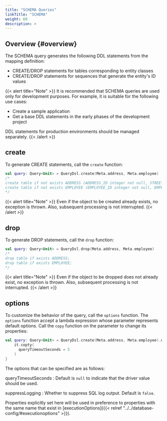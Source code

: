 ```yaml
---
title: "SCHEMA Queries"
linkTitle: "SCHEMA"
weight: 60
description: >
---
```


## Overview {#overview}

The SCHEMA query generates the following DDL statements from the mapping definition:

- CREATE/DROP statements for tables corresponding to entity classes
- CREATE/DROP statements for sequences that generate the entity's ID values

{{< alert title="Note" >}}
It is recommended that SCHEMA queries are used only for development purposes.
For example, it is suitable for the following use cases:

- Create a sample application
- Get a base DDL statements in the early phases of the development project

DDL statements for production environments should be managed separately.
{{< /alert >}}

## create

To generate CREATE statements, call the `create` function:

```kotlin
val query: Query<Unit> = QueryDsl.create(Meta.address, Meta.employee)
/*
create table if not exists ADDRESS (ADDRESS_ID integer not null, STREET varchar(500) not null, VERSION integer not null, constraint pk_ADDRESS primary key(ADDRESS_ID));
create table if not exists EMPLOYEE (EMPLOYEE_ID integer not null, EMPLOYEE_NO integer not null, EMPLOYEE_NAME varchar(500) not null, MANAGER_ID integer, HIREDATE date not null, SALARY bigint not null, DEPARTMENT_ID integer not null, ADDRESS_ID integer not null, VERSION integer not null, constraint pk_EMPLOYEE primary key(EMPLOYEE_ID));
*/
```

{{< alert title="Note" >}}
Even if the object to be created already exists, no exception is thrown.
Also, subsequent processing is not interrupted.
{{< /alert >}}

## drop

To generate DROP statements, call the `drop` function:

```kotlin
val query: Query<Unit> = QueryDsl.drop(Meta.address, Meta.employee)
/*
drop table if exists ADDRESS;
drop table if exists EMPLOYEE;
*/
```

{{< alert title="Note" >}}
Even if the object to be dropped does not already exist, no exception is thrown.
Also, subsequent processing is not interrupted.
{{< /alert >}}

## options

To customize the behavior of the query, call the `options` function.
The `options` function accept a lambda expression whose parameter represents default options.
Call the `copy` function on the parameter to change its properties:

```kotlin
val query: Query<Unit> = QueryDsl.create(Meta.address, Meta.employee).options {
    it.copty(
      queryTimeoutSeconds = 5
    )
}
```

The options that can be specified are as follows:

queryTimeoutSeconds
: Default is `null` to indicate that the driver value should be used.

suppressLogging
: Whether to suppress SQL log output. Default is `false`.

Properties explicitly set here will be used in preference to properties with the same name that exist
in [executionOptions]({{< relref "../../database-config/#executionoptions" >}}).
